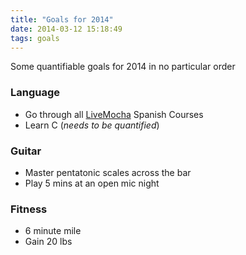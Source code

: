 ```yaml
---
title: "Goals for 2014"
date: 2014-03-12 15:18:49
tags: goals
---
```


Some quantifiable goals for 2014 in no particular order

### Language

- Go through all [LiveMocha][1] Spanish Courses
- Learn C (_needs to be quantified_)

### Guitar

- Master pentatonic scales across the bar
- Play 5 mins at an open mic night

### Fitness

- 6 minute mile
- Gain 20 lbs

[1]: https://livemocha.com
